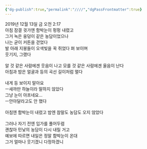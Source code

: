 ```yaml
---
{"dg-publish":true,"permalink":"////","dgPassFrontmatter":true}
---
```


2019년 12월 13일 금 오전 2:17
<br/>
아침 잠결 귓가엔 함박눈이 펑펑 내렸고<br/>
그거 녹은 웅덩이 같은 농담이었으나<br/>
나는 굳이 커튼을 걷었다<br/>
발 아래 지붕들이 오색빛을 꾹 쥐었다 펴 보이며<br/>
웃기지, 그랬다<br/>
<br/>
알 것 같은 사람에겐 웃음이 나고 모를 것 같은 사람에겐 울음이 난다<br/>
아침과 밤은 얼굴과 등의 곡선 길이처럼 멀다<br/>
<br/>
내게 등 보이지 말아요<br/>
ㅡ새까만 하늘이라 말하지 않았다<br/>
그냥 눈이 아프네요…<br/>
ㅡ안아달라고도 안 했다<br/>
<br/>
아침엔 함박눈이 내렸고 밤엔 참말도 농담도 오지 않았다<br/>
<br/>
그러나 자기 전엔 입가를 풀어두렴<br/>
괜찮아 민낯의 농담이 다시 내릴 거고<br/>
예보에 따르면 내일은 정말 함박눈이 온대<br/>
그거 얼마나 웃기겠니 다정하겠니<br/>
